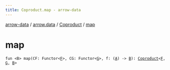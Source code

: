 ```yaml
---
title: Coproduct.map - arrow-data
---
```


[arrow-data](../../index.html) / [arrow.data](../index.html) / [Coproduct](index.html) / [map](./map.html)

# map

`fun <B> map(CF: Functor<`[`F`](index.html#F)`>, CG: Functor<`[`G`](index.html#G)`>, f: (`[`A`](index.html#A)`) -> `[`B`](map.html#B)`): `[`Coproduct`](index.html)`<`[`F`](index.html#F)`, `[`G`](index.html#G)`, `[`B`](map.html#B)`>`